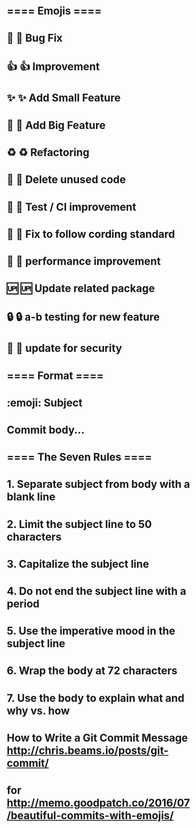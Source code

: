 # ==== Emojis ====
# :bug: :bug: Bug Fix
# :+1: :+1: Improvement
# :sparkles: :sparkles: Add Small Feature
# :tada: :tada: Add Big Feature
# :recycle: :recycle: Refactoring
# :shower: :shower: Delete unused code
# :green_heart: :green_heart: Test / CI improvement
# :shirt: :shirt: Fix to follow cording standard
# :rocket: :rocket: performance improvement
# :up: :up: Update related package
# :lock: :lock: a-b testing for new feature
# :cop: :cop: update for security

# ==== Format ====
# :emoji: Subject
#
# Commit body...

# ==== The Seven Rules ====
# 1. Separate subject from body with a blank line
# 2. Limit the subject line to 50 characters
# 3. Capitalize the subject line
# 4. Do not end the subject line with a period
# 5. Use the imperative mood in the subject line
# 6. Wrap the body at 72 characters
# 7. Use the body to explain what and why vs. how
#
# How to Write a Git Commit Message http://chris.beams.io/posts/git-commit/

# for http://memo.goodpatch.co/2016/07/beautiful-commits-with-emojis/